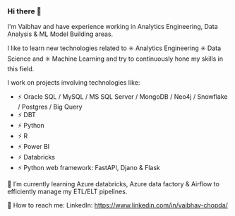 ### Hi there 👋

I'm Vaibhav and have experience working in Analytics Engineering, Data Analysis & ML Model Building areas.

I like to learn new technologies related to ✳️ Analytics Engineering ✳️ Data Science and ✳️ Machine Learning and try to continuously hone my skills in this field.

I work on projects involving technologies like:
- ⚡ Oracle SQL / MySQL / MS SQL Server / MongoDB / Neo4j / Snowflake / Postgres / Big Query
- ⚡ DBT
- ⚡ Python
- ⚡ R
- ⚡ Power BI
- ⚡ Databricks
- ⚡ Python web framework: FastAPI, Djano & Flask

🌱 I’m currently learning Azure databricks, Azure data factory & Airflow to efficiently manage my ETL/ELT pipelines.

💬 How to reach me:
LinkedIn: https://www.linkedin.com/in/vaibhav-chopda/


